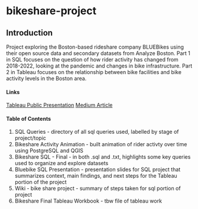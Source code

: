 # bikeshare-project

## Introduction
Project exploring the Boston-based rideshare company BLUEBikes using their open source data and secondary datasets from Analyze Boston. Part 1 in SQL focuses on the question of how rider activity has changed from 2018-2022, looking at the pandemic and changes in bike infrastructure. Part 2 in Tableau focuses on the relationship between bike facilities and bike activity levels in the Boston area.

#### Links

<a href="https://public.tableau.com/app/profile/jonas.joehnk/viz/BicycleInfrastructureandRiderActivitywithBluebikes/BLUEbikesPresentation">Tableau Public Presentation</a>
<a href="https://medium.com/@jonasjoehnk94/spatial-analysis-of-bike-infrastructure-and-rider-activity-in-boston-d3afff101d8d">Medium Article</a>

#### Table of Contents

<ol type='1'>
    <li>SQL Queries - directory of all sql queries used, labelled by stage of project/topic</li>
    <li>Bikeshare Activity Animation - built animation of rider activty over time using PostgreSQL and QGIS</li>
    <li>Bikeshare SQL - Final - in both .sql and .txt, highlights some key queries used to organize and explore datasets</li>
    <li>Bluebike SQL Presentation - presentation slides for SQL project that summarizes context, main findings, and next steps for the Tableau portion of the project</li>
    <li>Wiki - bike share project - summary of steps taken for sql portion of project</li>
    <li>Bikeshare Final Tableau Workbook - tbw file of tableau work</li>
</ol>


